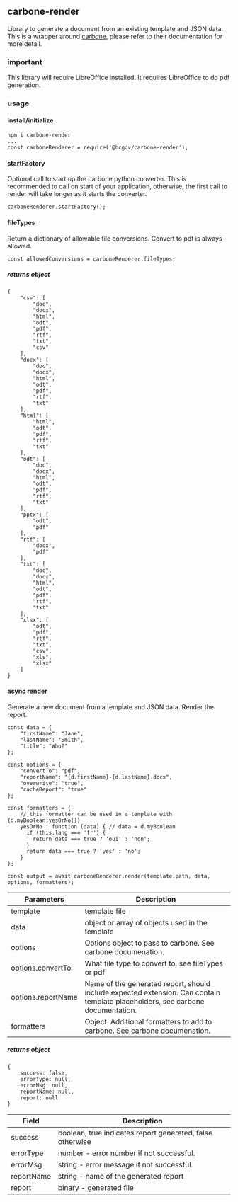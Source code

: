 ## carbone-render
Library to generate a document from an existing template and JSON data.  This is a wrapper around [carbone](https://carbone.io), please refer to their documentation for more detail.  

### important
This library will require LibreOffice installed.  It requires LibreOffice to do pdf generation.  
  

### usage

#### install/initialize

``` 
npm i carbone-render
...
const carboneRenderer = require('@bcgov/carbone-render');
```

#### startFactory
Optional call to start up the carbone python converter.  This is recommended to call on start of your application, otherwise, the first call to render will take longer as it starts the converter.  

``` 
carboneRenderer.startFactory();
```

#### fileTypes
Return a dictionary of allowable file conversions.  Convert to pdf is always allowed.  

``` 
const allowedConversions = carboneRenderer.fileTypes;
```

##### returns object
```
{
    "csv": [
        "doc",
        "docx",
        "html",
        "odt",
        "pdf",
        "rtf",
        "txt",
        "csv"
    ],
    "docx": [
        "doc",
        "docx",
        "html",
        "odt",
        "pdf",
        "rtf",
        "txt"
    ],
    "html": [
        "html",
        "odt",
        "pdf",
        "rtf",
        "txt"
    ],
    "odt": [
        "doc",
        "docx",
        "html",
        "odt",
        "pdf",
        "rtf",
        "txt"
    ],
    "pptx": [
        "odt",
        "pdf"
    ],
    "rtf": [
        "docx",
        "pdf"
    ],
    "txt": [
        "doc",
        "docx",
        "html",
        "odt",
        "pdf",
        "rtf",
        "txt"
    ],
    "xlsx": [
        "odt",
        "pdf",
        "rtf",
        "txt",
        "csv",
        "xls",
        "xlsx"
    ]
}
```

#### async render
Generate a new document from a template and JSON data.  Render the report.  

```
const data = {            
    "firstName": "Jane",
    "lastName": "Smith",
    "title": "Who?"  	
};
  
const options = {
    "convertTo": "pdf",           
    "reportName": "{d.firstName}-{d.lastName}.docx",
    "overwrite": "true",
    "cacheReport": "true"
};

const formatters = {
    // this formatter can be used in a template with {d.myBoolean:yesOrNo()}
    yesOrNo : function (data) { // data = d.myBoolean
      if (this.lang === 'fr') {
        return data === true ? 'oui' : 'non';
      }
      return data === true ? 'yes' : 'no';
    }
};

const output = await carboneRenderer.render(template.path, data, options, formatters);
```

| Parameters | Description |
| --- | --- |
| template | template file |
| data | object or array of objects used in the template |
| options | Options object to pass to carbone.  See carbone documenation. |
| options.convertTo | What file type to convert to, see fileTypes or pdf |
| options.reportName | Name of the generated report, should include expected extension. Can contain template placeholders, see carbone documentation. |
| formatters | Object. Additional formatters to add to carbone.  See carbone documenation. |

##### returns object
```
{ 
    success: false, 
    errorType: null, 
    errorMsg: null, 
    reportName: null, 
    report: null
}
```

| Field | Description |
| --- | --- |
| success | boolean, true indicates report generated, false otherwise |
| errorType | number - error number if not successful. |
| errorMsg | string - error message if not successful. |
| reportName | string - name of the generated report |
| report | binary - generated file |



